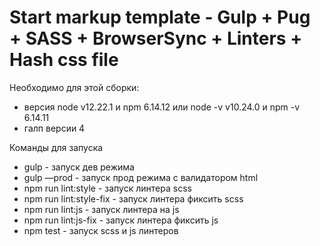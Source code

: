 # Start markup template - Gulp + Pug + SASS + BrowserSync + Linters + Hash css file

Необходимо для этой сборки:
- версия node v12.22.1 и npm 6.14.12 или node -v v10.24.0 и npm -v 6.14.11
- галп версии 4

Команды для запуска
- gulp - запуск дев режима
- gulp —prod - запуск прод режима с валидатором html
- npm run lint:style - запуск линтера scss
- npm run lint:style-fix - запуск линтера фиксить scss
- npm run lint:js - запуск линтера на js
- npm run lint:js-fix - запуск линтера фиксить js
- npm test - запуск scss и js линтеров